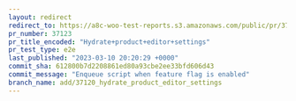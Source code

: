 ```yaml
---
layout: redirect
redirect_to: https://a8c-woo-test-reports.s3.amazonaws.com/public/pr/37123/e2e/index.html
pr_number: 37123
pr_title_encoded: "Hydrate+product+editor+settings"
pr_test_type: e2e
last_published: "2023-03-10 20:20:29 +0000"
commit_sha: 612800b7d2208861ed80a93cbe2ee33bfd606d43
commit_message: "Enqueue script when feature flag is enabled"
branch_name: add/37120_hydrate_product_editor_settings
---
```


